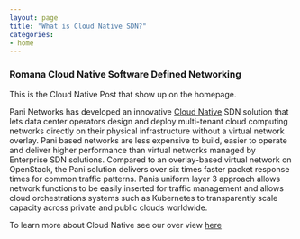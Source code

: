 ```yaml
---
layout: page
title: "What is Cloud Native SDN?"
categories: 
- home 
---
```

### Romana Cloud Native Software Defined Networking

This is the Cloud Native Post that show up on the homepage.

 Pani Networks has developed an innovative [Cloud Native](https://cncf.io/) SDN solution that lets data center operators design and deploy multi-tenant cloud computing networks directly on their physical infrastructure without a virtual network overlay. Pani based networks are less expensive to build, easier to operate and deliver higher performance than virtual networks managed by Enterprise SDN solutions. Compared to an overlay-based virtual network on OpenStack, the Pani solution delivers over six times faster packet response times for common traffic patterns.  Panis uniform layer 3 approach allows network functions to be easily inserted for traffic management and allows cloud orchestrations systems such as Kubernetes to transparently scale capacity across private and public clouds worldwide.

To learn more about Cloud Native see our over view [here](/cloudnative/cloudnative1/)

